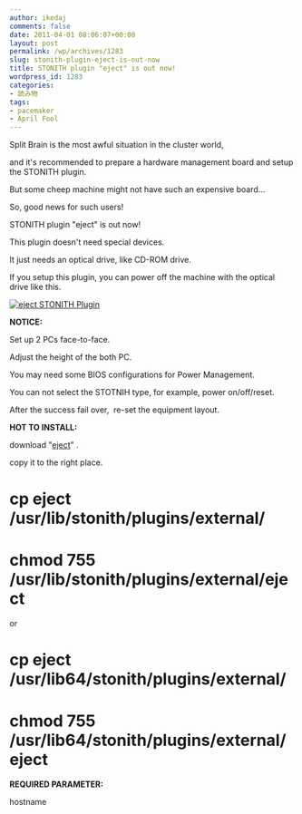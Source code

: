 ```yaml
---
author: ikedaj
comments: false
date: 2011-04-01 08:06:07+00:00
layout: post
permalink: /wp/archives/1283
slug: stonith-plugin-eject-is-out-now
title: STONITH plugin "eject" is out now!
wordpress_id: 1283
categories:
- 読み物
tags:
- pacemaker
- April Fool
---
```


Split Brain is the most awful situation in the cluster world,  

 and it's recommended to prepare a hardware management board and setup the STONITH plugin.  

 But some cheep machine might not have such an expensive board...





So, good news for such users!  

 STONITH plugin "eject" is out now!





This plugin doesn't need special devices.  

 It just needs an optical drive, like CD-ROM drive.





If you setup this plugin, you can power off the machine with the optical drive like this.  

 





  






[![eject STONITH Plugin](/assets/images/wp-content/eject.jpg)](/wp/archives/1272/eject-2)





  






**NOTICE:**  

 Set up 2 PCs face-to-face.  

 Adjust the height of the both PC.  

 You may need some BIOS configurations for Power Management.  

 You can not select the STOTNIH type, for example, power on/off/reset.





  






After the success fail over,  re-set the equipment layout.





  







**HOT TO INSTALL:**  

 download "[eject](/wp/?attachment_id=1273)" .





copy it to the right place.  

 # cp eject /usr/lib/stonith/plugins/external/  

 # chmod 755 /usr/lib/stonith/plugins/external/eject   

 or  

 # cp eject /usr/lib64/stonith/plugins/external/  

 # chmod 755 /usr/lib64/stonith/plugins/external/eject





  






**REQUIRED PARAMETER:**  

 hostname
